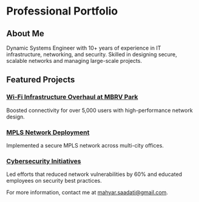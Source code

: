 # Professional Portfolio

## About Me
Dynamic Systems Engineer with 10+ years of experience in IT infrastructure, networking, and security. Skilled in designing secure, scalable networks and managing large-scale projects.

## Featured Projects
### [Wi-Fi Infrastructure Overhaul at MBRV Park](https://github.com/yourusername/WiFi-Infrastructure-Overhaul)
Boosted connectivity for over 5,000 users with high-performance network design.

### [MPLS Network Deployment](https://github.com/yourusername/MPLS-Network-Deployment)
Implemented a secure MPLS network across multi-city offices.

### [Cybersecurity Initiatives](https://github.com/yourusername/Cybersecurity-Initiatives)
Led efforts that reduced network vulnerabilities by 60% and educated employees on security best practices.

For more information, contact me at [mahyar.saadati@gmail.com](mailto:mahyar.saadati@gmail.com).
